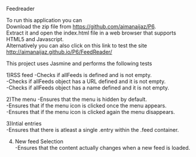 Feedreader

To run this application you can  
Download the zip file from https://github.com/aimanaijaz/P6.  
Extract it and open the index.html file in a web browser that supports HTML5 and Javascript.  
Alternatively you can also click on this link to test the site http://aimanaijaz.github.io/P6/FeedReader/  

This project uses Jasmine and performs the following tests

1)RSS feed
 -Checks if allFeeds is defined and is not empty.  
 -Checks if allFeeds object has a URL defined and it is not empty.  
 -Checks if allFeeds object has a name defined and it is not empty.  
 
2)The menu
 -Ensures that the menu is hidden by default.  
 -Ensures that if the menu icon is clicked once the menu appears.  
 -Ensures that if the menu icon is clicked again the menu disappears.  
 
3)Intial entries  
 -Ensures that there is atleast a single .entry within the .feed container.
 
4) New feed Selection  
 -Ensures that the content actually changes when a new feed is loaded.
